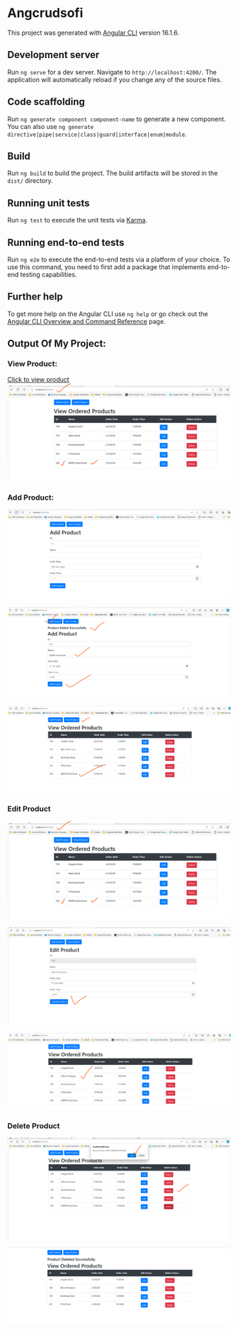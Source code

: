 

# Angcrudsofi
This project was generated with [Angular CLI](https://github.com/angular/angular-cli) version 16.1.6.

## Development server

Run `ng serve` for a dev server. Navigate to `http://localhost:4200/`. The application will automatically reload if you change any of the source files.

## Code scaffolding

Run `ng generate component component-name` to generate a new component. You can also use `ng generate directive|pipe|service|class|guard|interface|enum|module`.

## Build

Run `ng build` to build the project. The build artifacts will be stored in the `dist/` directory.

## Running unit tests

Run `ng test` to execute the unit tests via [Karma](https://karma-runner.github.io).

## Running end-to-end tests

Run `ng e2e` to execute the end-to-end tests via a platform of your choice. To use this command, you need to first add a package that implements end-to-end testing capabilities.

## Further help

To get more help on the Angular CLI use `ng help` or go check out the [Angular CLI Overview and Command Reference](https://angular.io/cli) page.

## Output Of My Project: 

### View Product: 
[Click to view product](http://localhost:4200/view) 
![View Product](img/view-product.png)

### Add Product:
![Add Product1](img/add-product.png)

![Add Product2](img/after-adding.png)

![Add Product3](img/view-list-products.png)

### Edit Product
![Edit Product1](img/view-product.png)

![Edit Product2](img/edit-product.png)

![Edit Product3](img/edited-product.png)

### Delete Product
![Delete Product1](img/delete-product.png)


![Delete Product](img/after-deletion.png)

